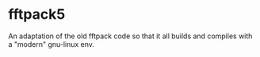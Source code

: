 # fftpack5
An adaptation of the old fftpack code so that it all builds and compiles with a "modern" gnu-linux env.  
